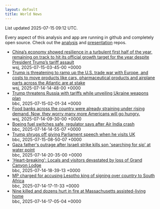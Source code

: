 ```yaml
---
layout: default
title: World News
---
```


<div markdown="0">
<div class="byline small text-muted">List updated <span class="datetime">2025-07-15 09:12 UTC</span>.</div>

<p>Every aspect of this analysis and app are running in github and completely open source. Check out the <a href="https://github.com/Castro-Media/Analysis">analysis</a> and <a href="https://github.com/Castro-Media/TopStoryReview.com">presentation</a> repos.</p>
<ul>
<li><a href='https://www.wsj.com/world/china/chinas-economy-slows-in-line-with-expectations-1c34e51f'>China&#8217;s economy showed resilience in a turbulent first half of the year, remaining on track to hit its official growth target for the year despite President Trump&#8217;s tariff assault</a><div class='byline small text-muted'>wsj, <span class="datetime">2025-07-15-03-45-00 +0000</span></div></li>
<li><a href='https://www.wsj.com/economy/trade/european-union-exports-tariffs-explained-64acab19'>Trump is threatening to ramp up the U.S. trade war with Europe, and costs to move products like cars, pharmaceutical products and airplane parts across the Atlantic are at stake</a><div class='byline small text-muted'>wsj, <span class="datetime">2025-07-14-14-48-00 +0000</span></div></li>
<li><a href='https://www.bbc.com/news/articles/czdv20v9lp1o'>Trump threatens Russia with tariffs while unveiling Ukraine weapons plan</a><div class='byline small text-muted'>bbc, <span class="datetime">2025-07-15-02-01-34 +0000</span></div></li>
<li><a href='https://www.wsj.com/economy/food-banks-are-running-out-of-food-exactly-when-more-americans-will-need-them-b6f4d784'>Food banks across the country were already straining under rising demand. Now, they worry many more Americans will go hungry.</a><div class='byline small text-muted'>wsj, <span class="datetime">2025-07-14-09-30-00 +0000</span></div></li>
<li><a href='https://www.bbc.com/news/articles/ce9xpgnx3vdo'>Boeing fuel switches safe, regulator says after Air India crash</a><div class='byline small text-muted'>bbc, <span class="datetime">2025-07-14-14-55-07 +0000</span></div></li>
<li><a href='https://www.bbc.com/news/articles/cx2g1xexe7qo'>Trump shrugs off giving Parliament speech when he visits UK</a><div class='byline small text-muted'>bbc, <span class="datetime">2025-07-15-08-50-07 +0000</span></div></li>
<li><a href='https://www.bbc.com/news/articles/ckglpk9xjewo'>Gaza father's outrage after Israeli strike kills son 'searching for sip' at water point</a><div class='byline small text-muted'>bbc, <span class="datetime">2025-07-14-20-35-00 +0000</span></div></li>
<li><a href='https://www.bbc.com/news/articles/c4gd8d5jpy5o'>'Heart-breaking': Locals and visitors devastated by loss of Grand Canyon Lodge</a><div class='byline small text-muted'>bbc, <span class="datetime">2025-07-14-18-39-13 +0000</span></div></li>
<li><a href='https://www.bbc.com/news/articles/cp86pznd65ko'>MP charged for accusing Lesotho king of signing over country to South Africa</a><div class='byline small text-muted'>bbc, <span class="datetime">2025-07-14-17-11-33 +0000</span></div></li>
<li><a href='https://www.bbc.com/news/articles/cq6mp9ydl73o'>Nine killed and dozens hurt in fire at Massachusetts assisted-living home</a><div class='byline small text-muted'>bbc, <span class="datetime">2025-07-14-17-05-04 +0000</span></div></li>
</ul>
</div>
